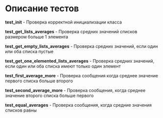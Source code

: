 # Описание тестов
**test_init** - Проверка корректной инициализации класса

**test_get_lists_averages** - Проверка средних значений списков размером больше 1 элемента

**test_get_empty_lists_averages** - Проверка средних значений, если один или оба списка пустые

**test_get_one_elemented_lists_averages** - Проверка средних значений, если один или оба списка имеют только один элемент

**test_first_average_more** - Проверка сообщения когда среднее значение первого списка больше второго

**test_second_average_more** - Проверка сообщения, когда среднее значение второго списка больше первого

**test_equal_averages** - Проверка сообщения, когда средние значения списков равны